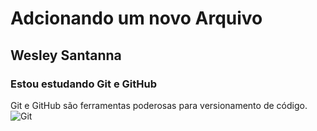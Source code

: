 # Adcionando um novo Arquivo
## Wesley Santanna
### Estou estudando Git e GitHub
Git e GitHub são ferramentas poderosas para versionamento de código.
![Git](https://www.driven.com.br/wp-content/uploads/2022/09/imagem-de-destaque-39.png)
